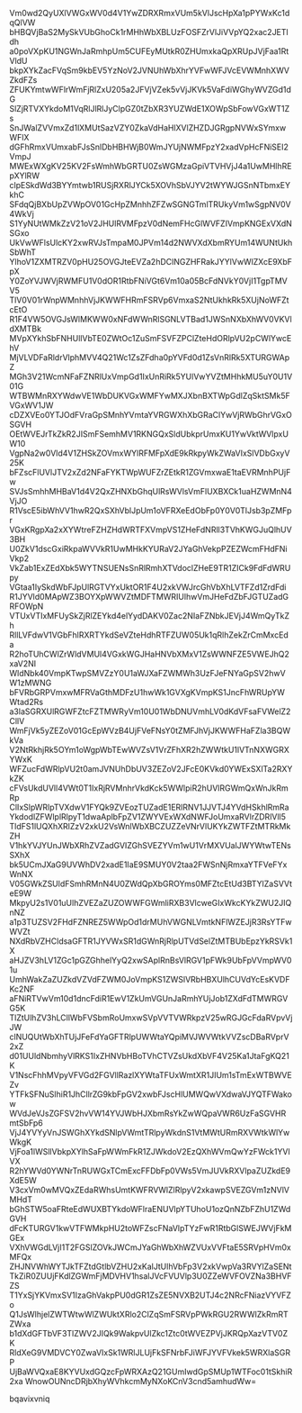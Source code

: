 Vm0wd2QyUXlVWGxWV0d4V1YwZDRXRmxVUm5kVlJscHpXa1pPYWxKc1dqQlVW
bHBQVjBaS2MySkVUbGhoCk1rMHhWbXBLUzFOSFZrVlJiVVpYQ2xac2JETldh
a0poVXpKU1NGWnJaRmhpUm5CUFEyMUtkR0ZHUmxkaQpXRUpJVjFaa1RtVldU
bkpXYkZacFVqSm9kbEV5YzNoV2JVNUhWbXhrYVFwWFJVcEVWMnhXWVZkdFZs
ZFUKYmtwWFlrWmFjRlZxU205a2JFVjVZek5vVjJKVk5VaFdiWGhyWVZGd1dG
SlZjRTVXYkdoM1VqRlJlRlJyClpGZ0tZbXR3YUZWdE1XOWpSbFowVGxWT1Zs
SnJWalZVVmxZd1lXMUtSazVZY0ZkaVdHaHlXVlZHZDJGRgpNVWxSYmxwWFlX
dGFhRmxVUmxabFJsSnlDbHBHWjB0WmJYUjNWMFpzY2xadVpHcFNiSEI2VmpJ
MWExWXgKV25KV2FsWmhWbGRTU0ZsWGMzaGpiVTVHVjJ4a1UwMHlhREpXYlRW
clpESkdWd3BYYmtwb1RUSjRXRlJYCk5XOVhSbVJYV2tWYWJGSnNTbmxEYkhC
SFdqQjBXbUpZVWpOV01GcHpZMnhhZFZwSGNGTmlTRUkyVm1wSgpNV0V4WkVj
S1YyNUtWMkZzV21oV2JHUlRVMFpzV0dNemFHcGlWVFZIVmpKNGExVXdNSGxo
UkVwWFlsUlcKY2xwRVJsTmpaM0JPVm14d2NWVXdXbmRYUm14WUNtUkhSbWhT
YlhoV1ZXMTRZV0pHU25OVGJteEVZa2hDClNGZHFRakJYYlVwWlZXcE9XbFpX
Y0ZoYVJWVjRWMFU1V0dOR1RtbFNiVGt6Vm10a05BcFdNVkY0VjI1TgpTMVV5
TlV0V01rWnpWMnhhVjJKWWFHRmFSRVp6VmxaS2NtUkhkRk5XUjNoWFZtcEtO
R1F4VW5OVGJsWlMKWW0xNFdWWnRlSGNLVTBad1JWSnNXbXhWV0VKVldXMTBk
MVpXYkhSbFNHUllVbTE0ZWtOc1ZuSmFSVFZPClZteHdORlpVU2pCWlYwcEhV
MjVLVDFaRldrVlphMVV4Q21Wc1ZsZFdha0pYVFd0d1ZsVnRlRk5XTURGWApZ
MGh3V21WcmNFaFZNRlUxVmpGd1IxUnRiRk5YUlVwYVZtMHhkMU5uY0U1V01G
WTBWMnRXYWdwVE1WbDUKVGxWMFYwMXJXbnBXTWpGdlZqSktSMk5FVGxWV1JW
cDZXVEo0YTJOdFVraGpSMnhYVmtaYVRGWXhXbGRaClYwVjRWbGhrVGxOSGVH
OEtWVEJrTkZkR2JISmFSemhMV1RKNGQxSldUbkprUmxKU1YwVktWVlpxUW10
VgpNa2w0Vld4V1ZHSkZOVmxWYlRFMFpXdE9kRkpyWkZWaVIxSlVDbGxyV25K
bFZscFlUVlJTV2xZd2NFaFYKTWpWUFZrZEtkR1ZGVmxwaE1taEVRMnhPUjFw
SVJsSmhhMHBaV1d4V2QxZHNXbGhqUlRsWVlsVmFlUXBXCk1uaHZWMnN4VjJO
R1VscE5ibWhVV1hwR2QxSXhVblJpUm1oVFRXeEdObFp0Y0V0TlJsb3pZMFpr
VGxKRgpXa2xXYWtreFZHZHdWRTFXVmpVS1ZHeFdNRll3TVhKWGJuQlhUV3BH
U0ZkV1dscGxiRkpaWVVkR1UwMHkKYURaV2JYaGhVekpPZEZWcmFHdFNiVkp2
VkZab1ExZEdXbk5WYTNSUENsSnRlRmhXTVdoclZHeE9TR1ZICk9FdFdWRUpy
VGtaa1IySkdWbFJpUlRGTVYxUktOR1F4U2xkVWJrcGhVbXhLVTFZd1ZrdFdi
R1JYVld0MApWZ3BOYXpWWVZtMDFTMWRIUlhwVmJHeFdZbFJGTUZadGRFOWpN
VTUxVTIxMFUySkZjRlZEYkd4elYydDAKV0Zac2NIaFZNbkJEVjJ4WmQyTkZh
RllLVFdwV1VGbFhlRXRTYkdSeVZteHdhRTFZUW05Uk1qRlhZekZrCmMxcEda
R2hoTUhCWlZrWldVMUl4VGxkWGJHaHNVbXMxV1ZsWWNFZE5VWEJhQ2xaV2NI
WldNbk40VmpKTwpSMVZzY0U1aWJXaFZWMWh3UzFJeFNYaGpSV2hwVW1zMWNG
bFVRbGRPVmxwMFRVaGthMDFzU1hwWk1GVXgKVmpKS1JncFhWRUpYWWtad2Rs
a3laSGRXUlRGWFZtcFZTMWRyVm10U01WbDNUVmhLV0dKdVFsaFVWelZ2CllV
WmFjVk5yZEZoV01GcEpWVzB4UjFVeFNsY0tZMFJhVjJKWWFHaFZla3BQWkVa
V2NtRkhjRk5OYm1oWgpWbTEwWVZsV1VrZFhXR2hZWWtkU1lVTnNXWGRXYWxK
WFZucFdWRlpVU2t0amJVNUhDbUV3ZEZoV2JFcE0KVkd0YWExSXlTa2RXYkZK
cFVsUkdUVll4VWt0T1IxRjRVMnhrVkdKck5WWlpiR2hUVlRGWmQxWnJkRmRp
ClIxSlpWRlpTVXdwV1FYQk9ZVEozTUZadE1ERlRNV1JJVTJ4YVdHSkhlRmRa
YkdodlZFWlplRlpyT1dwaAplbFpZV1ZWYVExWXdNWFJoUmxaRVlrZDRlVll5
TldFS1lUQXhXRlZzV2xkU2VsWnlWbXBCZUZZeVNrVlUKYkZWTFZtMTRkMkZH
V1hkYVJYUnJWbXRhZVZadGVIZGhSVEZYVm1wU1VrMXVUalJWYWtwTENsSXhX
bk5UCmJXaG9UVWhDV2xadE1IaE9SMUY0V2taa2FWSnNjRmxaYTFVeFYxWnNX
V05GWkZSUldFSmhRMnN4U0ZWdQpXbGROYms0MFZtcEtUd3BTYlZaSVVteE9W
MkpyU2s1V01uUlhZVEZaZUZOWWFGWmliRXB3VlcweGIxWkcKYkZWU2JIQnNZ
a1p3TUZSV2FHdFZNREZ5WWpOd1drMUhVWGNLVmtkNFlWZEJjR3RsYTFwWVZt
NXdRbVZHCldsaGFTR1JYVWxSR1dGWnRjRlpUTVdSelZtMTBUbEpzYkRSVk1X
aHJZV3hLV1ZGc1pGZGhhelYyQ2xwSAplRnBsVlRGV1pFWk9UbFpVVmpWV01u
UmhWakZaZUZkdVZVdFZWM0JoVmpKS1ZWSlVRbHBXUlhCUVdYcEsKVDFKc2NF
aFNiRTVwVm10d1dncFdiR1EwV1ZkUmVGUnJaRmhYUjJob1ZXdFdTMWRGVG5K
TlZtUlhZV3hLCllWbFVSbmRoUmxwSVpVVTVWRkpzV25wRGJGcFdaRVpvVjJW
clNUQUtWbXhTUjJFeFdYaGFTRlpUWWtaYQpiMVJWVWtkVVZscDBaRVprV2xZ
d01UUldNbmhyVlRKS1IxZHNVbHBoTVhCTVZsUkdXbVF4V25Ka1JtaFgKQ21K
V1NscFhhMVpyVFVGd2FGVllRazlXYWtaTFUxWmtXR1JIUm1sTmExWTBWVEZv
YTFkSFNuSlhiR1JhCllrZG9kbFpGV2xwbFJscHlUMWQwVXdwaVJYQTFWakow
WVdJeVJsZGFSV2hvVW14YVJWbHJXbmRsYkZwWQpaVWR6UzFaSGVHRmtSbFp6
VjJ4YVYyVnJSWGhXYkdSNlpVWmtTRlpyWkdnS1VtMWtURmRXVWtkWlYwWkgK
VjFoa1lWSllVbkpXYlhSaFpWWmFkR1ZJWkdoV2EzQXhWVmQwYzFWck1YVlVX
R2hYWVd0YWNrTnRUWGxTCmExcFFDbFp0VWs5VmJUVkRXVlpaZUZkdE9XdE5W
V3cxVm0wMVQxZEdaRWhsUmtKWFRVWlZlRlpyV2xkawpSVEZGVm1zNVlVMHdT
bGhSTW5oaFRteEdWUXBTYkdoWFlraENUVlpYTUhoU1ozQnNZbFZhU1ZWdGVH
dFcKTURGV1kwVTFWMkpHU2toWFZscFNaVlpTYzFwR1RtbGlSWEJWVjFkMGEx
VXhVWGdLVjI1T2FGSlZOVkJWCmJYaGhWbXhWZVUxVVFtaE5SRVpHVm0xMFQx
ZHJNVWhWYTJkTFZtdGtlbVZHU2xKalJtUlhVbFp3V2xkVwpVa3RVYlZaSENt
TkZiR0ZUUjFKdlZGWmFjMDVHV1hsalJVcFVUVlp3U0ZZeWVFOVZNa3BHVFZS
T1YxSjYKVmxSV1IzaGhVakpPU0dGR1ZsZE5NVXB2UTJ4c2NRcFNiazVYVFZo
Q1JsWlhjelZWTWtwWlZWUktXRlo2ClZqSmFSRVpPWkRGU2RWWlZkRmRTZWxa
b1dXdGFTbVF3TlZWV2JIQk9WakpvUlZkc1Ztc0tWVEZPVjJKRQpXazVTV0ZK
RldXeG9VMDVCY0ZwaVIxSk1WRlJLUjFkSFNrbFJiWFJYVFVkek5WRXlaSGRP
UjBaWVQxaE8KYVUxdGQzcFpWRXAzQ21GUmIwdGpSMUp1WTFoc01tSkhiR2xa
WnowOUNncDRjbXhyWVhkcmMyNXoKCnV3cnd5amhudWw=

bqavixvniq